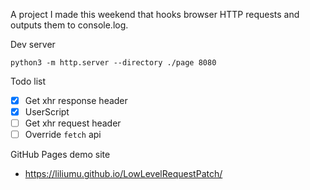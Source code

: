 A project I made this weekend that hooks browser HTTP requests and outputs them to console.log.

Dev server

```
python3 -m http.server --directory ./page 8080
```

Todo list

* [x] Get xhr response header
* [x] UserScript
* [ ] Get xhr request header
* [ ] Override `fetch` api

GitHub Pages demo site

- https://liliumu.github.io/LowLevelRequestPatch/
